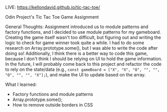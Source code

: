 LIVE: https://kellondavid.github.io/tic-tac-toe/

Odin Project's Tic Tac Toe Game Assignment

General Thoughts: Assignment introduced us to module patterns and factory functions, and I decided to use module patterns for my gameboard. Creating the game itself wasn't too difficult, but figuring out and writing the logic to check for game winner took quite a while. I had to do some research on Array.prototype.some(), but I was able to write the code after doing so! Additionally, I think there is a better way to code this game, because I don't think I should be relying on UI to hold the game information. In the future, I will probably come back to this project and refactor the code to rely on the state/data (e.g., `const gameBoard = ["X", "X", "O", "", "", "O", "", "", "X"];`), and make the UI to update based on the array.

What I learned:

- Factory functions and module patterns
- Array.prototype.some();
- How to remove outside borders in CSS